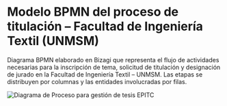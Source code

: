 # Modelo BPMN del proceso de titulación – Facultad de Ingeniería Textil (UNMSM)
Diagrama BPMN elaborado en Bizagi que representa el flujo de actividades necesarias para la inscripción de tema, solicitud de titulación y designación de jurado en la Facultad de Ingeniería Textil – UNMSM. Las etapas se distribuyen por columnas y las entidades involucradas por filas.

![Diagrama de Proceso para gestión de tesis EPITC](https://github.com/user-attachments/assets/a93bd15c-34dd-4c0b-98ef-82164623b7eb)
